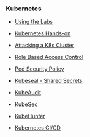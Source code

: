 ### Kubernetes

  * [Using the Labs](using-the-labs/README.md)

  * [Kubernetes Hands-on](K8s-Hands-on/k8s-hands-on.md)

  * [Attacking a K8s Cluster](K8s-Cluster-Attack/k8s-cluster-attack.md)

  * [Role Based Access Control](RoleBasedAccessControl/rbac.md)

  * [Pod Security Policy](PodSecurityPolicy/psp.md)

  * [Kubeseal - Shared Secrets](SealedSecrets/kubeseal.md)

  <!-- * [K8s Vault](Vault/vault.md) -->

  <!-- * [Kamus](Kamus/kamus.md) -->

  * [KubeAudit](KubeAudit/kubeaudit.md)

  * [KubeSec](Kube-Sec/kubesec.md)

  <!-- * [KubeBench](Kube-Bench/kube-bench.md) -->

  * [KubeHunter](Kube-Hunter/kube-hunter.md)

  * [Kubernetes CI/CD](kubernetes-ci/k8s-ci.md)
